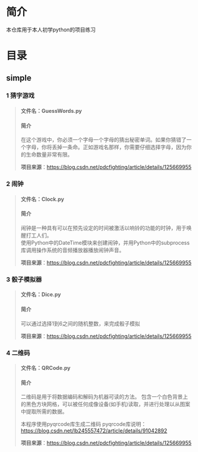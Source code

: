 # 简介  
本仓库用于本人初学python的项目练习  
# 目录  
## simple  
### 1 猜字游戏  
>#### 文件名：GuessWords.py  
>#### 简介  
>在这个游戏中，你必须一个字母一个字母的猜出秘密单词。如果你猜错了一个字母，你将丢掉一条命。正如游戏名那样，你需要仔细选择字母，因为你的生命数量非常有限。
>
>**项目来源**：https://blog.csdn.net/pdcfighting/article/details/125669955

### 2 闹钟
>#### 文件名：Clock.py
> #### 简介
>闹钟是一种具有可以在预先设定的时间被激活以响铃的功能的时钟，用于唤醒打工人们。  
>使用Python中的DateTime模块来创建闹钟，并用Python中的subprocess库调用操作系统的音频播放器播放闹钟声音。
> 
>**项目来源**：https://blog.csdn.net/pdcfighting/article/details/125669955

### 3 骰子模拟器
>#### 文件名：Dice.py
> #### 简介
> 可以通过选择1到6之间的随机整数，来完成骰子模拟
> 
> **项目来源**：https://blog.csdn.net/pdcfighting/article/details/125669955

### 4 二维码
>#### 文件名：QRCode.py
> #### 简介
> 二维码是用于将数据编码和解码为机器可读的方法。 
> 包含一个白色背景上的黑色方块网格，可以被任何成像设备(如手机)读取，并进行处理以从图案中提取所需的数据。
> 
>本程序使用pyqrcode库生成二维码
> pyqrcode库说明：https://blog.csdn.net/lb245557472/article/details/91042892
> 
> **项目来源**：https://blog.csdn.net/pdcfighting/article/details/125669955
